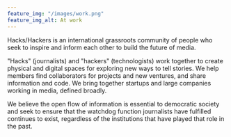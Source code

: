 ```yaml
---
feature_img: "/images/work.png"
feature_img_alt: At work
---
```

Hacks/Hackers is an international grassroots community of people who seek to inspire and inform each other to build the future of media.

"Hacks" (journalists) and "hackers" (technologists) work together to create physical and digital spaces for exploring new ways to tell stories. We help members find collaborators for projects and new ventures, and share information and code. We bring together startups and large companies working in media, defined broadly.

We believe the open flow of information is essential to democratic society and seek to ensure that the watchdog function journalists have fulfilled continues to exist, regardless of the institutions that have played that role in the past.
